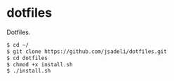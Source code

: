 # dotfiles
Dotfiles.

```zsh
$ cd ~/
$ git clone https://github.com/jsadeli/dotfiles.git
$ cd dotfiles
$ chmod +x install.sh
$ ./install.sh
```
